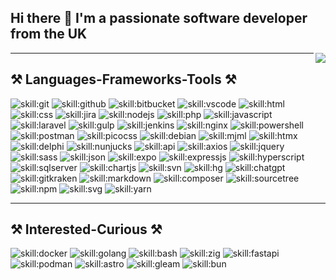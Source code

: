 ## Hi there 👋 I'm a passionate software developer from the UK

<img align="right" src="https://visitor-badge.laobi.icu/badge?page_id=sbrookes76.sbrookes76" />

---
 
## ⚒️ Languages-Frameworks-Tools ⚒️

![skill:git](https://go-skill-icons.vercel.app/api/icons?i=git&theme=light&titles=true "git")
![skill:github](https://go-skill-icons.vercel.app/api/icons?i=github&theme=light&titles=true "github")
![skill:bitbucket](https://go-skill-icons.vercel.app/api/icons?i=bitbucket&theme=light&titles=true "bitbucket")
![skill:vscode](https://go-skill-icons.vercel.app/api/icons?i=vscode&theme=light&titles=true "vscode")
![skill:html](https://go-skill-icons.vercel.app/api/icons?i=html&theme=light&titles=true "html")
![skill:css](https://go-skill-icons.vercel.app/api/icons?i=css&theme=light&titles=true "css")
![skill:jira](https://go-skill-icons.vercel.app/api/icons?i=jira&theme=light&titles=true "jira")
![skill:nodejs](https://go-skill-icons.vercel.app/api/icons?i=nodejs&theme=light&titles=true "nodejs")
![skill:php](https://go-skill-icons.vercel.app/api/icons?i=php&theme=light&titles=true "php")
![skill:javascript](https://go-skill-icons.vercel.app/api/icons?i=javascript&theme=light&titles=true "javascript")
![skill:laravel](https://go-skill-icons.vercel.app/api/icons?i=laravel&theme=light&titles=true "laravel")
![skill:gulp](https://go-skill-icons.vercel.app/api/icons?i=gulp&theme=light&titles=true "gulp")
![skill:jenkins](https://go-skill-icons.vercel.app/api/icons?i=jenkins&theme=light&titles=true "jenkins")
![skill:nginx](https://go-skill-icons.vercel.app/api/icons?i=nginx&theme=light&titles=true "nginx")
![skill:powershell](https://go-skill-icons.vercel.app/api/icons?i=powershell&theme=light&titles=true "powershell")
![skill:postman](https://go-skill-icons.vercel.app/api/icons?i=postman&theme=light&titles=true "postman")
![skill:picocss](https://go-skill-icons.vercel.app/api/icons?i=picocss&theme=light&titles=true "picocss")
![skill:debian](https://go-skill-icons.vercel.app/api/icons?i=debian&theme=light&titles=true "debian")
![skill:mjml](https://go-skill-icons.vercel.app/api/icons?i=mjml&theme=light&titles=true "mjml")
![skill:htmx](https://go-skill-icons.vercel.app/api/icons?i=htmx&theme=light&titles=true "htmx")
![skill:delphi](https://go-skill-icons.vercel.app/api/icons?i=delphi&theme=light&titles=true "delphi")
![skill:nunjucks](https://go-skill-icons.vercel.app/api/icons?i=nunjucks&theme=light&titles=true "nunjucks")
![skill:api](https://go-skill-icons.vercel.app/api/icons?i=api&theme=light&titles=true "api")
![skill:axios](https://go-skill-icons.vercel.app/api/icons?i=axios&theme=light&titles=true "axios")
![skill:jquery](https://go-skill-icons.vercel.app/api/icons?i=jquery&theme=light&titles=true "jquery")
![skill:sass](https://go-skill-icons.vercel.app/api/icons?i=sass&theme=light&titles=true "sass")
![skill:json](https://go-skill-icons.vercel.app/api/icons?i=json&theme=light&titles=true "json")
![skill:expo](https://go-skill-icons.vercel.app/api/icons?i=expo&theme=light&titles=true "expo")
![skill:expressjs](https://go-skill-icons.vercel.app/api/icons?i=expressjs&theme=light&titles=true "expressjs")
![skill:hyperscript](https://go-skill-icons.vercel.app/api/icons?i=hyperscript&theme=light&titles=true "hyperscript")
![skill:sqlserver](https://go-skill-icons.vercel.app/api/icons?i=sqlserver&theme=light&titles=true "sqlserver")
![skill:chartjs](https://go-skill-icons.vercel.app/api/icons?i=chartjs&theme=light&titles=true "chartjs")
![skill:svn](https://go-skill-icons.vercel.app/api/icons?i=svn&theme=light&titles=true "svn")
![skill:hg](https://go-skill-icons.vercel.app/api/icons?i=hg&theme=light&titles=true "hg")
![skill:chatgpt](https://go-skill-icons.vercel.app/api/icons?i=chatgpt&theme=light&titles=true "chatgpt")
![skill:gitkraken](https://go-skill-icons.vercel.app/api/icons?i=gitkraken&theme=light&titles=true "gitkraken")
![skill:markdown](https://go-skill-icons.vercel.app/api/icons?i=markdown&theme=light&titles=true "markdown")
![skill:composer](https://go-skill-icons.vercel.app/api/icons?i=composer&theme=light&titles=true "composer")
![skill:sourcetree](https://go-skill-icons.vercel.app/api/icons?i=sourcetree&theme=light&titles=true "sourcetree")
![skill:npm](https://go-skill-icons.vercel.app/api/icons?i=npm&theme=light&titles=true "npm")
![skill:svg](https://go-skill-icons.vercel.app/api/icons?i=svg&theme=light&titles=true "svg")
![skill:yarn](https://go-skill-icons.vercel.app/api/icons?i=yarn&theme=light&titles=true "yarn")

---

## ⚒️ Interested-Curious ⚒️

![skill:docker](https://go-skill-icons.vercel.app/api/icons?i=docker&theme=light&titles=true "docker")
![skill:golang](https://go-skill-icons.vercel.app/api/icons?i=golang&theme=light&titles=true "golang")
![skill:bash](https://go-skill-icons.vercel.app/api/icons?i=bash&theme=light&titles=true "bash")
![skill:zig](https://go-skill-icons.vercel.app/api/icons?i=zig&theme=light&titles=true "zig")
![skill:fastapi](https://go-skill-icons.vercel.app/api/icons?i=fastapi&theme=light&titles=true "fastapi")
![skill:podman](https://go-skill-icons.vercel.app/api/icons?i=podman&theme=light&titles=true "podman")
![skill:astro](https://go-skill-icons.vercel.app/api/icons?i=astro&theme=light&titles=true "astro")
![skill:gleam](https://go-skill-icons.vercel.app/api/icons?i=gleam&theme=light&titles=true "gleam")
![skill:bun](https://go-skill-icons.vercel.app/api/icons?i=bun&theme=light&titles=true "bun")

<!--

**SBrookes76/SBrookes76** is a ✨ _special_ ✨ repository because its `README.md` (this file) appears on your GitHub profile.

Here are some ideas to get you started:

- 🔭 I’m currently working on ...
- 🌱 I’m currently learning ...
- 👯 I’m looking to collaborate on ...
- 🤔 I’m looking for help with ...
- 💬 Ask me about ...
- 📫 How to reach me: ...
- 😄 Pronouns: ...
- ⚡ Fun fact: ...
-->
